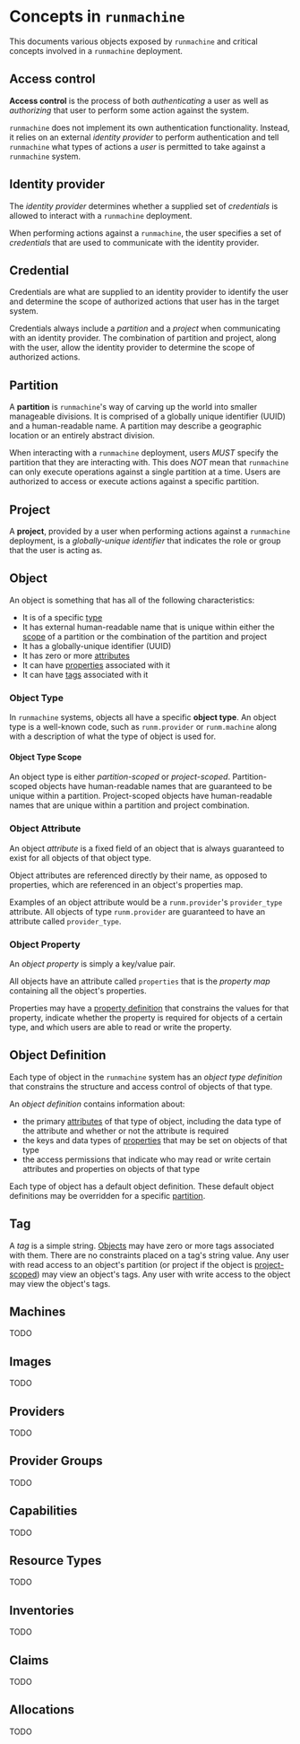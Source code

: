 # Concepts in `runmachine`

This documents various objects exposed by `runmachine` and critical concepts
involved in a `runmachine` deployment.

## Access control

**Access control** is the process of both *authenticating* a user as well as
*authorizing* that user to perform some action against the system.

`runmachine` does not implement its own authentication functionality. Instead,
it relies on an external *identity provider* to perform authentication and tell
`runmachine` what types of actions a *user* is permitted to take against a
`runmachine` system.

## Identity provider

The *identity provider* determines whether a supplied set of *credentials* is
allowed to interact with a `runmachine` deployment.

When performing actions against a `runmachine`, the user specifies a set of
*credentials* that are used to communicate with the identity provider.

## Credential

Credentials are what are supplied to an identity provider to identify the user
and determine the scope of authorized actions that user has in the target
system.

Credentials always include a *partition* and a *project* when communicating
with an identity provider. The combination of partition and project, along with
the user, allow the identity provider to determine the scope of authorized
actions.

## Partition

A **partition** is `runmachine`'s way of carving up the world into smaller
manageable divisions. It is comprised of a globally unique identifier (UUID)
and a human-readable name. A partition may describe a geographic location or an
entirely abstract division.

When interacting with a `runmachine` deployment, users *MUST* specify the
partition that they are interacting with. This does *NOT* mean that
`runmachine` can only execute operations against a single partition at a time.
Users are authorized to access or execute actions against a specific partition.

## Project

A **project**, provided by a user when performing actions against a
`runmachine` deployment, is a *globally-unique identifier* that indicates the
role or group that the user is acting as.

## Object

An object is something that has all of the following characteristics:

* It is of a specific [type](#object-type)
* It has external human-readable name that is unique within either the
  [scope](#object-type-scope) of a partition or the combination of the
  partition and project
* It has a globally-unique identifier (UUID)
* It has zero or more [attributes](#object-attribute)
* It can have [properties](#object-property) associated with it
* It can have [tags](#tag) associated with it

### Object Type

In `runmachine` systems, objects all have a specific **object type**. An object
type is a well-known code, such as `runm.provider` or `runm.machine` along with
a description of what the type of object is used for.

#### Object Type Scope

An object type is either *partition-scoped* or *project-scoped*.
Partition-scoped objects have human-readable names that are guaranteed to be
unique within a partition. Project-scoped objects have human-readable names
that are unique within a partition and project combination.

### Object Attribute

An object *attribute* is a fixed field of an object that is always guaranteed
to exist for all objects of that object type.

Object attributes are referenced directly by their name, as opposed to
properties, which are referenced in an object's properties map.

Examples of an object attribute would be a `runm.provider`'s `provider_type`
attribute. All objects of type `runm.provider` are guaranteed to have an
attribute called `provider_type`.

### Object Property

An *object property* is simply a key/value pair.

All objects have an attribute called `properties` that is the *property map*
containing all the object's properties.

Properties may have a [property definition](#property-definition) that
constrains the values for that property, indicate whether the property is
required for objects of a certain type, and which users are able to read or
write the property.

## Object Definition

Each type of object in the `runmachine` system has an *object type definition*
that constrains the structure and access control of objects of that type.

An *object definition* contains information about:

* the primary [attributes](#object-attribute) of that type of object, including
  the data type of the attribute and whether or not the attribute is required
* the keys and data types of [properties](#object-property) that may be set on
  objects of that type
* the access permissions that indicate who may read or write certain attributes
  and properties on objects of that type

Each type of object has a default object definition. These default object
definitions may be overridden for a specific [partition](#partition).

## Tag

A *tag* is a simple string. [Objects](#object) may have zero or more tags
associated with them. There are no constraints placed on a tag's string value.
Any user with read access to an object's partition (or project if the object is
[project-scoped](#object-type-scope)) may view an object's tags. Any user with
write access to the object may view the object's tags.

## Machines

TODO

## Images

TODO

## Providers

TODO

## Provider Groups

TODO

## Capabilities

TODO

## Resource Types

TODO

## Inventories

TODO

## Claims

TODO

## Allocations

TODO

